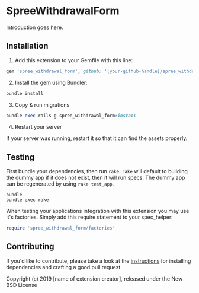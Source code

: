 # SpreeWithdrawalForm

Introduction goes here.

## Installation

1. Add this extension to your Gemfile with this line:
  ```ruby
  gem 'spree_withdrawal_form', github: '[your-github-handle]/spree_withdrawal_form'
  ```

2. Install the gem using Bundler:
  ```ruby
  bundle install
  ```

3. Copy & run migrations
  ```ruby
  bundle exec rails g spree_withdrawal_form:install
  ```

4. Restart your server

  If your server was running, restart it so that it can find the assets properly.

## Testing

First bundle your dependencies, then run `rake`. `rake` will default to building the dummy app if it does not exist, then it will run specs. The dummy app can be regenerated by using `rake test_app`.

```shell
bundle
bundle exec rake
```

When testing your applications integration with this extension you may use it's factories.
Simply add this require statement to your spec_helper:

```ruby
require 'spree_withdrawal_form/factories'
```


## Contributing

If you'd like to contribute, please take a look at the
[instructions](CONTRIBUTING.md) for installing dependencies and crafting a good
pull request.

Copyright (c) 2019 [name of extension creator], released under the New BSD License

